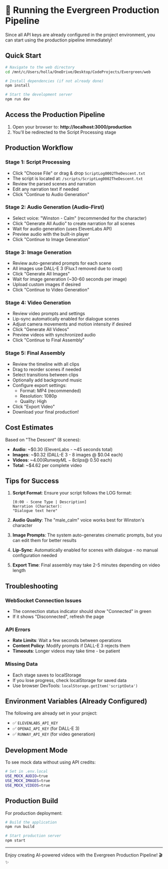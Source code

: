 # 🚀 Running the Evergreen Production Pipeline

Since all API keys are already configured in the project environment, you can start using the production pipeline immediately!

## Quick Start

```bash
# Navigate to the web directory
cd /mnt/c/Users/holla/OneDrive/Desktop/CodeProjects/Evergreen/web

# Install dependencies (if not already done)
npm install

# Start the development server
npm run dev
```

## Access the Production Pipeline

1. Open your browser to: **http://localhost:3000/production**
2. You'll be redirected to the Script Processing stage

## Production Workflow

### Stage 1: Script Processing
- Click "Choose File" or drag & drop `ScriptLog0002TheDescent.txt`
- The script is located at: `/scripts/ScriptLog0002TheDescent.txt`
- Review the parsed scenes and narration
- Edit any narration text if needed
- Click "Continue to Audio Generation"

### Stage 2: Audio Generation (Audio-First)
- Select voice: "Winston - Calm" (recommended for the character)
- Click "Generate All Audio" to create narration for all scenes
- Wait for audio generation (uses ElevenLabs API)
- Preview audio with the built-in player
- Click "Continue to Image Generation"

### Stage 3: Image Generation
- Review auto-generated prompts for each scene
- All images use DALL-E 3 (Flux.1 removed due to cost)
- Click "Generate All Images" 
- Wait for image generation (~30-60 seconds per image)
- Upload custom images if desired
- Click "Continue to Video Generation"

### Stage 4: Video Generation
- Review video prompts and settings
- Lip-sync automatically enabled for dialogue scenes
- Adjust camera movements and motion intensity if desired
- Click "Generate All Videos"
- Preview videos with synchronized audio
- Click "Continue to Final Assembly"

### Stage 5: Final Assembly
- Review the timeline with all clips
- Drag to reorder scenes if needed
- Select transitions between clips
- Optionally add background music
- Configure export settings:
  - Format: MP4 (recommended)
  - Resolution: 1080p
  - Quality: High
- Click "Export Video"
- Download your final production!

## Cost Estimates

Based on "The Descent" (8 scenes):
- **Audio**: ~$0.30 (ElevenLabs - ~45 seconds total)
- **Images**: ~$0.32 (DALL-E 3 - 8 images @ $0.04 each)
- **Videos**: ~$4.00 (RunwayML - 8 clips @ ~$0.50 each)
- **Total**: ~$4.62 per complete video

## Tips for Success

1. **Script Format**: Ensure your script follows the LOG format:
   ```
   [0:00 - Scene Type | Description]
   Narration (Character):
   "Dialogue text here"
   ```

2. **Audio Quality**: The "male_calm" voice works best for Winston's character

3. **Image Prompts**: The system auto-generates cinematic prompts, but you can edit them for better results

4. **Lip-Sync**: Automatically enabled for scenes with dialogue - no manual configuration needed

5. **Export Time**: Final assembly may take 2-5 minutes depending on video length

## Troubleshooting

### WebSocket Connection Issues
- The connection status indicator should show "Connected" in green
- If it shows "Disconnected", refresh the page

### API Errors
- **Rate Limits**: Wait a few seconds between operations
- **Content Policy**: Modify prompts if DALL-E 3 rejects them
- **Timeouts**: Longer videos may take time - be patient

### Missing Data
- Each stage saves to localStorage
- If you lose progress, check localStorage for saved data
- Use browser DevTools: `localStorage.getItem('scriptData')`

## Environment Variables (Already Configured)

The following are already set in your project:
- ✅ `ELEVENLABS_API_KEY`
- ✅ `OPENAI_API_KEY` (for DALL-E 3)
- ✅ `RUNWAY_API_KEY` (for video generation)

## Development Mode

To see mock data without using API credits:
```bash
# Set in .env.local
USE_MOCK_AUDIO=true
USE_MOCK_IMAGES=true
USE_MOCK_VIDEOS=true
```

## Production Build

For production deployment:
```bash
# Build the application
npm run build

# Start production server
npm start
```

---

Enjoy creating AI-powered videos with the Evergreen Production Pipeline! 🎬✨